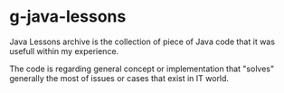 # g-java-lessons
Java Lessons archive is the collection of piece of Java code that it was usefull within my experience.

The code is regarding general concept or implementation that "solves" generally the most of issues or cases that exist in IT world.
